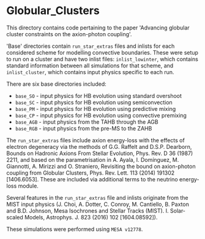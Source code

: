 # Globular_Clusters
This directory contains code pertaining to the paper 'Advancing globular cluster constraints on the axion-photon coupling'.

'Base' directories contain `run_star_extras` files and inlists for each considered scheme for modelling convective boundaries. These were setup to run on a cluster and have two inlist files: `inlist_lowinter`, which contains standard information between all simulations for that scheme, and `inlist_cluster`, which contains input physics specific to each run.

There are six base directories included:
 
- `base_SO` - input physics for HB evolution using standard overshoot
- `base_SC` - input physics for HB evolution using semiconvection
- `base_PM` - input physics for HB evolution using predictive mixing
- `base_CP` - input physics for HB evolution using convective premixing
- `base_AGB` - input physics from the TAHB through the AGB
- `base_RGB` - input physics from the pre-MS to the ZAHB
  
The `run_star_extras` files include axion energy-loss with the effects of electron degeneracy via the methods of G.G. Raffelt and D.S.P. Dearborn, Bounds on Hadronic Axions From Stellar Evolution, Phys. Rev. D 36 (1987) 2211, and based on the parametrisation in A. Ayala, I. Domínguez, M. Giannotti, A. Mirizzi and O. Straniero, Revisiting the bound on axion-photon coupling from Globular Clusters, Phys. Rev. Lett. 113 (2014) 191302 [1406.6053]. These are included via additional terms to the neutrino energy-loss module. 

Several features in the `run_star_extras` file and inlists originate from the MIST input physics (J. Choi, A. Dotter, C. Conroy, M. Cantiello, B. Paxton and B.D. Johnson, Mesa Isochrones and Stellar Tracks (MIST). I. Solar-scaled Models, Astrophys. J. 823 (2016) 102 [1604.08592]).

These simulations were performed using `MESA v12778`.
